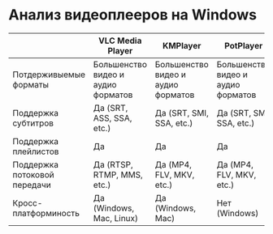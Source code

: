 <h1>Анализ видеоплееров на Windows</h1>

<table>
  <thead>
    <tr>
      <th></th>
      <th>VLC Media Player</th>
      <th>KMPlayer</th>
      <th>PotPlayer</th>
    </tr>
  </thead>
  <tbody>
    <tr>
      <td>Потдерживыемые форматы</td>
      <td>Большенство видео и аудио форматов</td>
      <td>Большенство видео и аудио форматов</td>
      <td>Большенство видео и аудио форматов</td>
    </tr>
    <tr>
      <td>Поддержка субтитров</td>
      <td>Да (SRT, ASS, SSA, etc.)</td>
      <td>Да (SRT, SMI, SSA, etc.)</td>
      <td>Да (SRT, SMI, SSA, etc.)</td>
    </tr>
    <tr>
      <td>Поддержка плейлистов</td>
      <td>Да</td>
      <td>Да</td>
      <td>Да</td>
    </tr>
    <tr>
      <td>Поддержка потоковой передачи</td>
      <td>Да (RTSP, RTMP, MMS, etc.)</td>
      <td>Да (MP4, FLV, MKV, etc.)</td>
      <td>Да (MP4, FLV, MKV, etc.)</td>
    </tr>
    <tr>
      <td>Кросс-платформиность</td>
      <td>Да (Windows, Mac, Linux)</td>
      <td>Да (Windows, Mac)</td>
      <td>Нет (Windows)</td>
    </tr>
  </tbody>
</table>